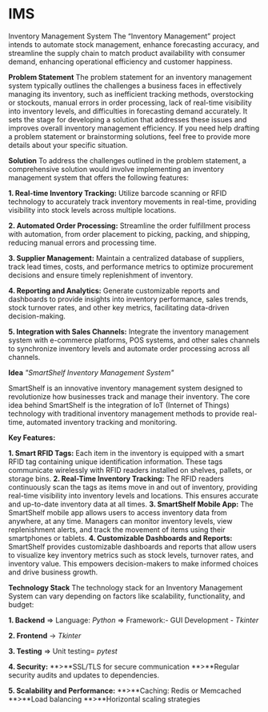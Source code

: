 # IMS
Inventory Management System 
The “Inventory Management” project intends to automate stock management, enhance forecasting accuracy, and streamline the supply chain to match product availability with consumer demand, enhancing operational efficiency and customer happiness.

**Problem Statement**
The problem statement for an inventory management system typically outlines the challenges a business faces in effectively managing its inventory, such as inefficient tracking methods, overstocking or stockouts, manual errors in order processing, lack of real-time visibility into inventory levels, and difficulties in forecasting demand accurately. It sets the stage for developing a solution that addresses these issues and improves overall inventory management efficiency. If you need help drafting a problem statement or brainstorming solutions, feel free to provide more details about your specific situation.

**Solution**
To address the challenges outlined in the problem statement, a comprehensive solution would involve implementing an inventory management system that offers the following features:

**1. Real-time Inventory Tracking:** Utilize barcode scanning or RFID technology to accurately track inventory movements in real-time, providing visibility into stock levels across multiple locations.

**2. Automated Order Processing:** Streamline the order fulfillment process with automation, from order placement to picking, packing, and shipping, reducing manual errors and processing time.

**3. Supplier Management:** Maintain a centralized database of suppliers, track lead times, costs, and performance metrics to optimize procurement decisions and ensure timely replenishment of inventory.

**4. Reporting and Analytics:** Generate customizable reports and dashboards to provide insights into inventory performance, sales trends, stock turnover rates, and other key metrics, facilitating data-driven decision-making.

**5. Integration with Sales Channels:** Integrate the inventory management system with e-commerce platforms, POS systems, and other sales channels to synchronize inventory levels and automate order processing across all channels.

**Idea**
*"SmartShelf Inventory Management System"*

SmartShelf is an innovative inventory management system designed to revolutionize how businesses track and manage their inventory. The core idea behind SmartShelf is the integration of IoT (Internet of Things) technology with traditional inventory management methods to provide real-time, automated inventory tracking and monitoring.

**Key Features:**

**1. Smart RFID Tags:** Each item in the inventory is equipped with a smart RFID tag containing unique identification information. These tags communicate wirelessly with RFID readers installed on shelves, pallets, or storage bins.
**2. Real-Time Inventory Tracking:** The RFID readers continuously scan the tags as items move in and out of inventory, providing real-time visibility into inventory levels and locations. This ensures accurate and up-to-date inventory data at all times.
**3. SmartShelf Mobile App:** The SmartShelf mobile app allows users to access inventory data from anywhere, at any time. Managers can monitor inventory levels, view replenishment alerts, and track the movement of items using their smartphones or tablets.
**4. Customizable Dashboards and Reports:** SmartShelf provides customizable dashboards and reports that allow users to visualize key inventory metrics such as stock levels, turnover rates, and inventory value. This empowers decision-makers to make informed choices and drive business growth.

**Technology Stack**
The technology stack for an Inventory Management System can vary depending on factors like scalability, functionality, and budget:

**1. Backend**
=> Language: *Python*
=> Framework:-
GUI Development - *Tkinter*

**2. Frontend**
-> *Tkinter*

**3. Testing**
=> Unit testing= *pytest*

**4. Security:**
**>**SSL/TLS for secure communication
**>**Regular security audits and updates to dependencies.

**5. Scalability and Performance:**
**>**Caching: Redis or Memcached
**>**Load balancing
**>**Horizontal scaling strategies
